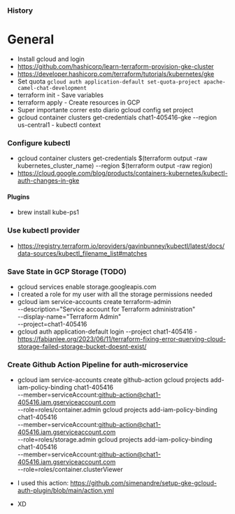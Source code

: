 ### History

# General

- Install gcloud and login
- https://github.com/hashicorp/learn-terraform-provision-gke-cluster
- https://developer.hashicorp.com/terraform/tutorials/kubernetes/gke
- Set quota `gcloud auth application-default set-quota-project apache-camel-chat-development`
- terraform init - Save variables
- terraform apply - Create resources in GCP
- Super importante correr esto diario gcloud config set project
- gcloud container clusters get-credentials chat1-405416-gke --region us-central1 - kubectl context

### Configure kubectl

- gcloud container clusters get-credentials $(terraform output -raw kubernetes_cluster_name) --region $(terraform output -raw region)
- https://cloud.google.com/blog/products/containers-kubernetes/kubectl-auth-changes-in-gke

#### Plugins

- brew install kube-ps1

### Use kubectl provider

- https://registry.terraform.io/providers/gavinbunney/kubectl/latest/docs/data-sources/kubectl_filename_list#matches

### Save State in GCP Storage (TODO)

- gcloud services enable storage.googleapis.com
- I created a role for my user with all the storage permissions needed
- gcloud iam service-accounts create terraform-admin \
   --description="Service account for Terraform administration" \
   --display-name="Terraform Admin" \
   --project=chat1-405416
- gcloud auth application-default login --project chat1-405416 - https://fabianlee.org/2023/06/11/terraform-fixing-error-querying-cloud-storage-failed-storage-bucket-doesnt-exist/

### Create Github Action Pipeline for auth-microservice

- gcloud iam service-accounts create github-action
  gcloud projects add-iam-policy-binding chat1-405416 \
   --member=serviceAccount:github-action@chat1-405416.iam.gserviceaccount.com \
   --role=roles/container.admin
  gcloud projects add-iam-policy-binding chat1-405416 \
   --member=serviceAccount:github-action@chat1-405416.iam.gserviceaccount.com \
   --role=roles/storage.admin
  gcloud projects add-iam-policy-binding chat1-405416 \
   --member=serviceAccount:github-action@chat1-405416.iam.gserviceaccount.com \
   --role=roles/container.clusterViewer

- I used this action: https://github.com/simenandre/setup-gke-gcloud-auth-plugin/blob/main/action.yml
- XD
